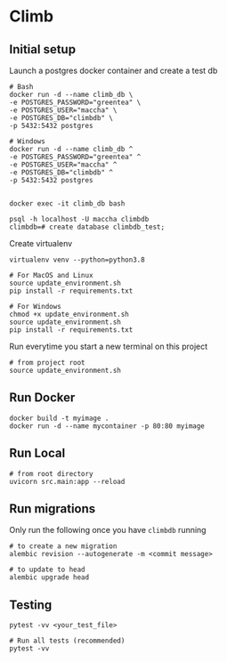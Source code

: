 # Climb

## Initial setup

Launch a postgres docker container and create a test db

```shell
# Bash
docker run -d --name climb_db \
-e POSTGRES_PASSWORD="greentea" \
-e POSTGRES_USER="maccha" \
-e POSTGRES_DB="climbdb" \
-p 5432:5432 postgres

# Windows
docker run -d --name climb_db ^
-e POSTGRES_PASSWORD="greentea" ^
-e POSTGRES_USER="maccha" ^
-e POSTGRES_DB="climbdb" ^
-p 5432:5432 postgres


docker exec -it climb_db bash

psql -h localhost -U maccha climbdb
climbdb=# create database climbdb_test;
```

Create virtualenv

```shell
virtualenv venv --python=python3.8

# For MacOS and Linux
source update_environment.sh
pip install -r requirements.txt

# For Windows
chmod +x update_environment.sh
source update_environment.sh
pip install -r requirements.txt
```

Run everytime you start a new terminal on this project

```shell
# from project root
source update_environment.sh
```

## Run Docker

```
docker build -t myimage .
docker run -d --name mycontainer -p 80:80 myimage
```

## Run Local

```shell
# from root directory
uvicorn src.main:app --reload
```

## Run migrations

Only run the following once you have `climbdb` running

```shell
# to create a new migration
alembic revision --autogenerate -m <commit message>

# to update to head
alembic upgrade head
```

## Testing

```shell
pytest -vv <your_test_file>

# Run all tests (recommended)
pytest -vv
```